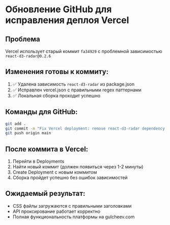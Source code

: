 # Обновление GitHub для исправления деплоя Vercel

## Проблема
Vercel использует старый коммит `fa34929` с проблемной зависимостью `react-d3-radar@0.2.6`

## Изменения готовы к коммиту:
1. ✅ Удалена зависимость `react-d3-radar` из package.json
2. ✅ Исправлен vercel.json с правильными regex паттернами  
3. ✅ Локальная сборка проходит успешно

## Команды для GitHub:
```bash
git add .
git commit -m "Fix Vercel deployment: remove react-d3-radar dependency and fix vercel.json regex"
git push origin main
```

## После коммита в Vercel:
1. Перейти в Deployments
2. Найти новый коммит (должен появиться через 1-2 минуты)
3. Create Deployment с новым коммитом
4. Сборка пройдет успешно без ошибок зависимостей

## Ожидаемый результат:
- CSS файлы загружаются с правильными заголовками
- API проксирование работает корректно 
- Полная функциональность платформы на gulcheev.com
